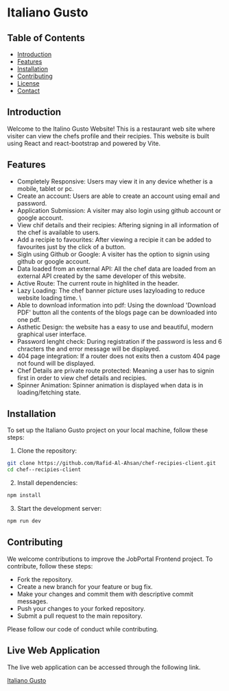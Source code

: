 # Italiano Gusto

## Table of Contents

- [Introduction](#introduction)
- [Features](#features)
- [Installation](#installation)
- [Contributing](#contributing)
- [License](#license)
- [Contact](#contact)

## Introduction
Welcome to the Italino Gusto Website! This is a restaurant web site where visiter can view the chefs profile and their recipies. This website is built using React and react-bootstrap and powered by Vite.


## Features
- Completely Responsive: Users may view it in any device whether is a mobile, tablet or pc.
- Create an account: Users are able to create an account using email and password.
- Application Submission: A visiter may also login using github account or google account.
- View chif details and their recipies: Aftering signing in all information of the chef is available to users.
- Add a recipie to favourites: After viewing a recipie it can be added to favourites just by the click of a button.
- SigIn using Github or Google: A visiter has the option to signin using github or google account.
- Data loaded from an external API: All the chef data are loaded from an external API created by the same developer of this website.
- Active Route: The current route in highlited in the header.
- Lazy Loading: The chef banner picture uses lazyloading to reduce website loading time. \
- Able to download information into pdf: Using the download 'Download PDF' button all the contents of the blogs page can be downloaded into one pdf.
- Asthetic Design: the website has a easy to use and beautiful, modern graphical user interface.
- Password lenght check: During registration if the password is less and 6 chracters the and error message will be displayed.
- 404 page integration: If a router does not exits then a custom 404 page not found will be displayed.
- Chef Details are private route protected: Meaning a user has to signin first in order to view chef details and recipies.
- Spinner Animation: Spinner animation is displayed when data is in loading/fetching state.

## Installation

To set up the Italiano Gusto project on your local machine, follow these steps:

1. Clone the repository:

```bash
git clone https://github.com/Rafid-Al-Ahsan/chef-recipies-client.git
cd chef--recipies-client
````

2. Install dependencies:
```bat
npm install
```

3. Start the development server:
```bat
npm run dev
```
## Contributing
We welcome contributions to improve the JobPortal Frontend project. To contribute, follow these steps:

- Fork the repository.
- Create a new branch for your feature or bug fix.
- Make your changes and commit them with descriptive commit messages.
- Push your changes to your forked repository.
- Submit a pull request to the main repository.

Please follow our code of conduct while contributing.

## Live Web Application
The live web application can be accessed through the following link.

[Italiano Gusto]()
